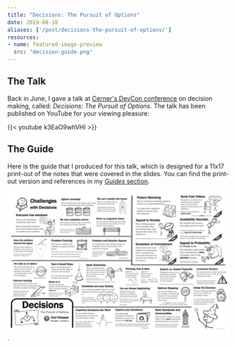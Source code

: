 ```yaml
---
title: "Decisions: The Pursuit of Options"
date: 2019-08-18
aliases: ['/post/decisions-the-pursuit-of-options/']
resources:
- name: featured-image-preview
  src: "decision-guide.png"
---
```


## The Talk

Back in June, I gave a talk at [Cerner's DevCon conference](https://engineering.cerner.com/blog/devcon-recap/) on decision making, called: _Decisions: The Pursuit of Options_. The talk has been published on YouTube for your viewing pleasure:

{{< youtube k3EaO9whVHI >}}

## The Guide

Here is the guide that I produced for this talk, which is designed for a 11x17 print-out of the notes that were covered in the slides. You can find the print-out version and references in my [_Guides_ section](/guides#decisions-the-pursuit-of-options).

![Decisions: The Pursuit of Options](decision-guide.png).